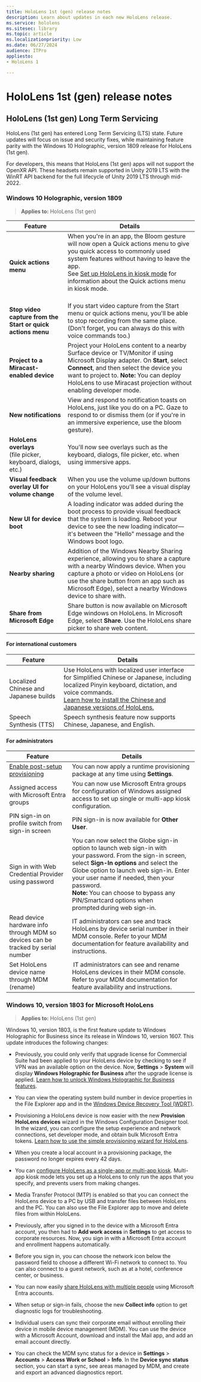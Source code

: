 ```yaml
---
title: HoloLens 1st (gen) release notes
description: Learn about updates in each new HoloLens release.
ms.service: hololens
ms.sitesec: library
ms.topic: article
ms.localizationpriority: Low
ms.date: 06/27/2024
audience: ITPro
appliesto:
- HoloLens 1

---
```


# HoloLens 1st (gen) release notes

## HoloLens (1st gen) Long Term Servicing
HoloLens (1st gen) has entered Long Term Servicing (LTS) state. Future updates will focus on issue and security fixes, while maintaining feature parity with the Windows 10 Holographic, version 1809 release for HoloLens (1st gen).

For developers, this means that HoloLens (1st gen) apps will not support the OpenXR API.  These headsets remain supported in Unity 2019 LTS with the WinRT API backend for the full lifecycle of Unity 2019 LTS through mid-2022.

### Windows 10 Holographic, version 1809

> **Applies to:** HoloLens (1st gen)

| Feature | Details |
|---|---|
| **Quick actions menu** | When you're in an app, the Bloom gesture will now open a Quick actions menu to give you quick access to commonly used system features without having to leave the app. <br> See [Set up HoloLens in kiosk mode](hololens-kiosk.md) for information about the Quick actions menu in kiosk mode.<br><br> |
| **Stop video capture from the Start or quick actions menu** | If you start video capture from the Start menu or quick actions menu, you'll be able to stop recording from the same place. (Don't forget, you can always do this with voice commands too.) |
| **Project to a Miracast-enabled device** | Project your HoloLens content to a nearby Surface device or TV/Monitor if using Microsoft Display adapter.  On **Start**, select **Connect**, and then select the device you want to project to. **Note:** You can deploy HoloLens to use Miracast projection without enabling developer mode. |
| **New notifications** | View and respond to notification toasts on HoloLens, just like you do on a PC. Gaze to respond to or dismiss them (or if you're in an immersive experience, use the bloom gesture). |
| **HoloLens overlays**<br>(file picker, keyboard, dialogs, etc.) | You'll now see overlays such as the keyboard, dialogs, file picker, etc. when using immersive apps. |
| **Visual feedback overlay UI for volume change** | When you use the volume up/down buttons on your HoloLens you'll see a visual display of the volume level. |
| **New UI for device boot** | A loading indicator was added during the boot process to provide visual feedback that the system is loading. Reboot your device to see the new loading indicator—it's between the "Hello" message and the Windows boot logo. |
| **Nearby sharing** | Addition of the Windows Nearby Sharing experience, allowing you to share a capture with a nearby Windows device. When you capture a photo or video on HoloLens (or use the share button from an app such as Microsoft Edge), select a nearby Windows device to share with. |
| **Share from Microsoft Edge** | Share button is now available on Microsoft Edge windows on HoloLens. In Microsoft Edge, select **Share**. Use the HoloLens share picker to share web content. |

#### For international customers

| Feature | Details |
| --- | --- |
| Localized Chinese and Japanese builds | Use HoloLens with localized user interface for Simplified Chinese or Japanese, including localized Pinyin keyboard, dictation, and voice commands.<br>[Learn how to install the Chinese and Japanese versions of HoloLens.](hololens1-install-localized.md) |
| Speech Synthesis (TTS) | Speech synthesis feature now supports Chinese, Japanese, and English. |

#### For administrators

| Feature |  Details  |
|---|----|
| [Enable post-setup provisioning](hololens-provisioning.md) | You can now apply a runtime provisioning package at any time using **Settings**. |
| Assigned access with Microsoft Entra groups | You can now use Microsoft Entra groups for configuration of Windows assigned access to set up single or multi-app kiosk configuration. |
| PIN sign-in on profile switch from sign-in screen | PIN sign-in is now available for **Other User**. |
| Sign in with Web Credential Provider using password | You can now select the Globe sign-in option to launch web sign-in with your password. From the sign-in screen, select **Sign-In options** and select the Globe option to launch web sign-in. Enter your user name if needed, then your password. <br>**Note:** You can choose to bypass any PIN/Smartcard options when prompted during web sign-in. |
| Read device hardware info through MDM so devices can be tracked by serial number | IT administrators can see and track HoloLens by device serial number in their MDM console. Refer to your MDM documentation for feature availability and instructions. |
| Set HoloLens device name through MDM (rename) | IT administrators can see and rename HoloLens devices in their MDM console. Refer to your MDM documentation for feature availability and instructions. |

### Windows 10, version 1803 for Microsoft HoloLens

> **Applies to:** HoloLens (1st gen)

Windows 10, version 1803, is the first feature update to Windows Holographic for Business since its release in Windows 10, version 1607. This update introduces the following changes:

- Previously, you could only verify that upgrade license for Commercial Suite had been applied to your HoloLens device by checking to see if VPN was an available option on the device. Now, **Settings** > **System** will display **Windows Holographic for Business** after the upgrade license is applied. [Learn how to unlock Windows Holographic for Business features](hololens1-upgrade-enterprise.md).

- You can view the operating system build number in device properties in the File Explorer app and in the [Windows Device Recovery Tool (WDRT)](https://support.microsoft.com/help/12379/windows-10-mobile-device-recovery-tool-faq).
- Provisioning a HoloLens device is now easier with the new **Provision HoloLens devices** wizard in the Windows Configuration Designer tool. In the wizard, you can configure the setup experience and network connections, set developer mode, and obtain bulk Microsoft Entra tokens. [Learn how to use the simple provisioning wizard for HoloLens](hololens-provisioning.md#provisioning-package-hololens-wizard).

- When you create a local account in a provisioning package, the password no longer expires every 42 days.

- You can [configure HoloLens as a single-app or multi-app kiosk](hololens-kiosk.md). Multi-app kiosk mode lets you set up a HoloLens to only run the apps that you specify, and prevents users from making changes.

- Media Transfer Protocol (MTP) is enabled so that you can connect the HoloLens device to a PC by USB and transfer files between HoloLens and the PC. You can also use the File Explorer app to move and delete files from within HoloLens.

- Previously, after you signed in to the device with a Microsoft Entra account, you then had to **Add work access** in **Settings** to get access to corporate resources. Now, you sign in with a Microsoft Entra account and enrollment happens automatically.

- Before you sign in, you can choose the network icon below the password field to choose a different Wi-Fi network to connect to. You can also connect to a guest network, such as at a hotel, conference center, or business.

- You can now easily [share HoloLens with multiple people](hololens-multiple-users.md) using Microsoft Entra accounts.

- When setup or  sign-in fails, choose the new **Collect info** option to get diagnostic logs for troubleshooting.

- Individual users can sync their corporate email without enrolling their device in mobile device management (MDM). You can use the device with a Microsoft Account, download and install the Mail app, and add an email account directly.

- You can check the MDM sync status for a device in **Settings** > **Accounts** > **Access Work or School** > **Info**. In the **Device sync status** section, you can start a sync, see areas managed by MDM, and create and export an advanced diagnostics report.
